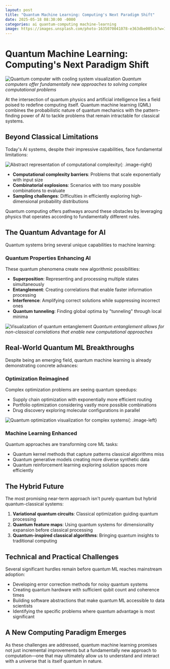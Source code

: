 ```yaml
---
layout: post
title: "Quantum Machine Learning: Computing's Next Paradigm Shift"
date: 2025-05-18 08:30:00 -0000
categories: ai quantum-computing machine-learning
image: https://images.unsplash.com/photo-1635070041078-e363dbe005cb?w=1200&h=600&crop=entropy&fit=crop
---
```


# Quantum Machine Learning: Computing's Next Paradigm Shift

![Quantum computer with cooling system visualization](https://images.unsplash.com/photo-1635070041078-e363dbe005cb?w=1200&h=600&crop=entropy&fit=crop)
*Quantum computers offer fundamentally new approaches to solving complex computational problems*

At the intersection of quantum physics and artificial intelligence lies a field poised to redefine computing itself. Quantum machine learning (QML) combines the probabilistic nature of quantum mechanics with the pattern-finding power of AI to tackle problems that remain intractable for classical systems.

## Beyond Classical Limitations

Today's AI systems, despite their impressive capabilities, face fundamental limitations:

![Abstract representation of computational complexity](https://images.unsplash.com/photo-1509228627152-72ae9ae6848d?w=800&h=500&crop=entropy&fit=crop){: .image-right}

- **Computational complexity barriers**: Problems that scale exponentially with input size
- **Combinatorial explosions**: Scenarios with too many possible combinations to evaluate
- **Sampling challenges**: Difficulties in efficiently exploring high-dimensional probability distributions

Quantum computing offers pathways around these obstacles by leveraging physics that operates according to fundamentally different rules.

## The Quantum Advantage for AI

Quantum systems bring several unique capabilities to machine learning:

### Quantum Properties Enhancing AI

These quantum phenomena create new algorithmic possibilities:

- **Superposition**: Representing and processing multiple states simultaneously
- **Entanglement**: Creating correlations that enable faster information processing
- **Interference**: Amplifying correct solutions while suppressing incorrect ones
- **Quantum tunneling**: Finding global optima by "tunneling" through local minima

![Visualization of quantum entanglement](https://images.unsplash.com/photo-1629757509637-7c99379d3cec?w=800&h=500&crop=entropy&fit=crop)
*Quantum entanglement allows for non-classical correlations that enable new computational approaches*

## Real-World Quantum ML Breakthroughs

Despite being an emerging field, quantum machine learning is already demonstrating concrete advances:

### Optimization Reimagined

Complex optimization problems are seeing quantum speedups:
- Supply chain optimization with exponentially more efficient routing
- Portfolio optimization considering vastly more possible combinations
- Drug discovery exploring molecular configurations in parallel

![Quantum optimization visualization for complex systems](https://images.unsplash.com/photo-1551288049-bebda4e38f71?w=800&h=500&crop=entropy&fit=crop){: .image-left}

### Machine Learning Enhanced

Quantum approaches are transforming core ML tasks:
- Quantum kernel methods that capture patterns classical algorithms miss
- Quantum generative models creating more diverse synthetic data
- Quantum reinforcement learning exploring solution spaces more efficiently

## The Hybrid Future

The most promising near-term approach isn't purely quantum but hybrid quantum-classical systems:

1. **Variational quantum circuits**: Classical optimization guiding quantum processing
2. **Quantum feature maps**: Using quantum systems for dimensionality expansion before classical processing
3. **Quantum-inspired classical algorithms**: Bringing quantum insights to traditional computing

## Technical and Practical Challenges

Several significant hurdles remain before quantum ML reaches mainstream adoption:

- Developing error correction methods for noisy quantum systems
- Creating quantum hardware with sufficient qubit count and coherence times
- Building software abstractions that make quantum ML accessible to data scientists
- Identifying the specific problems where quantum advantage is most significant

## A New Computing Paradigm Emerges

As these challenges are addressed, quantum machine learning promises not just incremental improvements but a fundamentally new approach to computation—one that may ultimately allow us to understand and interact with a universe that is itself quantum in nature.
